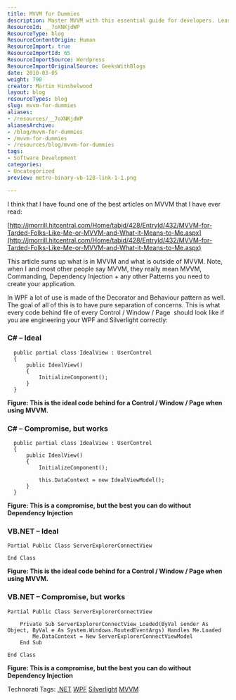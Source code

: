 ```yaml
---
title: MVVM for Dummies
description: Master MVVM with this essential guide for developers. Learn best practices in WPF and Silverlight to achieve clean, maintainable code. Dive in now!
ResourceId: __7oXNKjdWP
ResourceType: blog
ResourceContentOrigin: Human
ResourceImport: true
ResourceImportId: 65
ResourceImportSource: Wordpress
ResourceImportOriginalSource: GeeksWithBlogs
date: 2010-03-05
weight: 790
creator: Martin Hinshelwood
layout: blog
resourceTypes: blog
slug: mvvm-for-dummies
aliases:
- /resources/__7oXNKjdWP
aliasesArchive:
- /blog/mvvm-for-dummies
- /mvvm-for-dummies
- /resources/blog/mvvm-for-dummies
tags:
- Software Development
categories:
- Uncategorized
preview: metro-binary-vb-128-link-1-1.png

---
```

I think that I have found one of the best articles on MVVM that I have ever read:

[http://jmorrill.hjtcentral.com/Home/tabid/428/EntryId/432/MVVM-for-Tarded-Folks-Like-Me-or-MVVM-and-What-it-Means-to-Me.aspx](http://jmorrill.hjtcentral.com/Home/tabid/428/EntryId/432/MVVM-for-Tarded-Folks-Like-Me-or-MVVM-and-What-it-Means-to-Me.aspx)

This article sums up what is in MVVM and what is outside of MVVM. Note, when I and most other people say MVVM, they really mean MVVM, Commanding, Dependency Injection + any other Patterns you need to create your application.

In WPF a lot of use is made of the Decorator and Behaviour pattern as well. The goal of all of this is to have pure separation of concerns. This is what every code behind file of every Control / Window / Page  should look like if you are engineering your WPF and Silverlight correctly:

### C# – Ideal

```
  public partial class IdealView : UserControl
  {
      public IdealView()
      {
          InitializeComponent();
      }
  }
```

**Figure: This is the ideal code behind for a Control / Window / Page when using MVVM.**

### C# – Compromise, but works

```
  public partial class IdealView : UserControl
  {
      public IdealView()
      {
          InitializeComponent();

          this.DataContext = new IdealViewModel();
      }
  }
```

**Figure: This is a compromise, but the best you can do without Dependency Injection**

### VB.NET – Ideal

```
Partial Public Class ServerExplorerConnectView

End Class
```

**Figure: This is the ideal code behind for a Control / Window / Page when using MVVM.**

### VB.NET – Compromise, but works

```
Partial Public Class ServerExplorerConnectView

    Private Sub ServerExplorerConnectView_Loaded(ByVal sender As Object, ByVal e As System.Windows.RoutedEventArgs) Handles Me.Loaded
        Me.DataContext = New ServerExplorerConnectViewModel
    End Sub

End Class
```

**Figure: This is a compromise, but the best you can do without Dependency Injection**

Technorati Tags: [.NET](http://technorati.com/tags/.NET) [WPF](http://technorati.com/tags/WPF) [Silverlight](http://technorati.com/tags/Silverlight) [MVVM](http://technorati.com/tags/MVVM)
